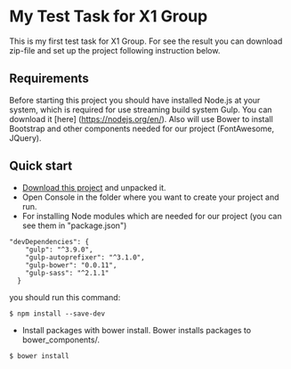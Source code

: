 # My Test Task for X1 Group

This is my first test task for X1 Group.
For see the result you can download zip-file and set up the project following instruction below.

## Requirements

Before starting this project you should have installed Node.js at your system, which is required for use streaming build system Gulp. You can download it [here] (https://nodejs.org/en/). Also will use Bower to install Bootstrap and other components needed for our project (FontAwesome, JQuery).

## Quick start

* [Download this project](https://github.com//tramvay4ik/test-x1/archive/master.zip) and unpacked it.
* Open Console in the folder where you want to create your project and run.
* For installing Node modules which are needed for our project (you can see them in "package.json")
```
"devDependencies": {
    "gulp": "^3.9.0",
    "gulp-autoprefixer": "^3.1.0",
    "gulp-bower": "0.0.11",
    "gulp-sass": "^2.1.1"
  }
```
you should run this command:

```
$ npm install --save-dev
```
* Install packages with bower install. Bower installs packages to bower_components/.

```
$ bower install
```
